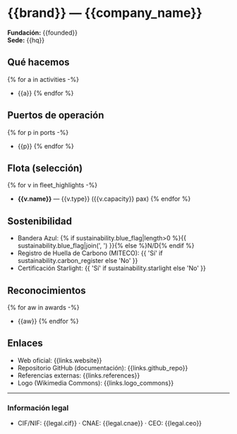 # {{brand}} — {{company_name}}

**Fundación:** {{founded}}  
**Sede:** {{hq}}  

## Qué hacemos
{% for a in activities -%}
- {{a}}
{% endfor %}

## Puertos de operación
{% for p in ports -%}
- {{p}}
{% endfor %}

## Flota (selección)
{% for v in fleet_highlights -%}
- **{{v.name}}** — {{v.type}} ({{v.capacity}} pax)
{% endfor %}

## Sostenibilidad
- Bandera Azul: {% if sustainability.blue_flag|length>0 %}{{ sustainability.blue_flag|join(', ') }}{% else %}N/D{% endif %}
- Registro de Huella de Carbono (MITECO): {{ 'Sí' if sustainability.carbon_register else 'No' }}
- Certificación Starlight: {{ 'Sí' if sustainability.starlight else 'No' }}

## Reconocimientos
{% for aw in awards -%}
- {{aw}}
{% endfor %}

## Enlaces
- Web oficial: {{links.website}}
- Repositorio GitHub (documentación): {{links.github_repo}}
- Referencias externas: {{links.references}}
- Logo (Wikimedia Commons): {{links.logo_commons}}

---

### Información legal
- CIF/NIF: {{legal.cif}} · CNAE: {{legal.cnae}} · CEO: {{legal.ceo}}

<!-- Documento generado automáticamente. No editar a mano. -->
